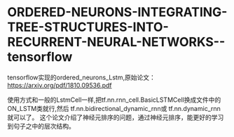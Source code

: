 # ORDERED-NEURONS-INTEGRATING-TREE-STRUCTURES-INTO-RECURRENT-NEURAL-NETWORKS--tensorflow
tensorflow实现的ordered_neurons_Lstm,原始论文：https://arxiv.org/pdf/1810.09536.pdf

使用方式和一般的LstmCell一样,把tf.nn.rnn_cell.BasicLSTMCell换成文件中的ON_LSTM类就行,然后 tf.nn.bidirectional_dynamic_rnn或 tf.nn.dynamic_rnn
就可以了。
这个论文介绍了神经元排序的问题，通过神经元排序，能更好的学习到句子之中的层次结构。
